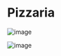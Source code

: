 # Pizzaria

![image](https://github.com/IsabelaQu/Pizzaria/assets/124175141/e1c18265-800e-40d8-b1bd-767348f502ef)


![image](https://github.com/IsabelaQu/Pizzaria/assets/124175141/c5af40ef-85f0-4d29-bc3e-8527a03ddf07)

